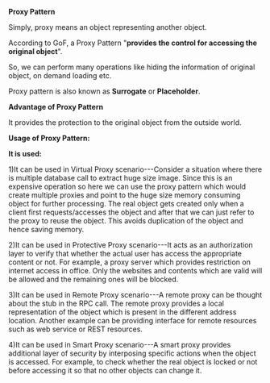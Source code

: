 **Proxy Pattern**

Simply, proxy means an object representing another object.

According to GoF, a Proxy Pattern "**provides the control for accessing the original object**".

So, we can perform many operations like hiding the information of original object, on demand loading etc.

Proxy pattern is also known as **Surrogate** or **Placeholder**.

**Advantage of Proxy Pattern**

It provides the protection to the original object from the outside world.

**Usage of Proxy Pattern:**

**It is used:**

1)It can be used in Virtual Proxy scenario---Consider a situation where there is multiple database call to extract huge size image. Since this is an expensive operation so here we can use the proxy pattern which would create multiple proxies and point to the huge size memory consuming object for further processing. The real object gets created only when a client first requests/accesses the object and after that we can just refer to the proxy to reuse the object. This avoids duplication of the object and hence saving memory.

2)It can be used in Protective Proxy scenario---It acts as an authorization layer to verify that whether the actual user has access the appropriate content or not. For example, a proxy server which provides restriction on internet access in office. Only the websites and contents which are valid will be allowed and the remaining ones will be blocked.

3)It can be used in Remote Proxy scenario---A remote proxy can be thought about the stub in the RPC call. The remote proxy provides a local representation of the object which is present in the different address location. Another example can be providing interface for remote resources such as web service or REST resources.

4)It can be used in Smart Proxy scenario---A smart proxy provides additional layer of security by interposing specific actions when the object is accessed. For example, to check whether the real object is locked or not before accessing it so that no other objects can change it.